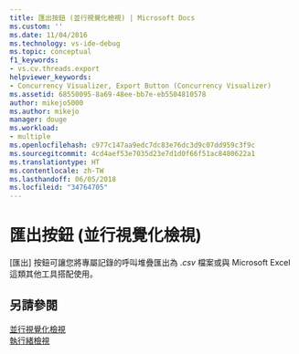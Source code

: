 ```yaml
---
title: 匯出按鈕 (並行視覺化檢視) | Microsoft Docs
ms.custom: ''
ms.date: 11/04/2016
ms.technology: vs-ide-debug
ms.topic: conceptual
f1_keywords:
- vs.cv.threads.export
helpviewer_keywords:
- Concurrency Visualizer, Export Button (Concurrency Visualizer)
ms.assetid: 68550095-8a69-48ee-bb7e-eb5504810578
author: mikejo5000
ms.author: mikejo
manager: douge
ms.workload:
- multiple
ms.openlocfilehash: c977c147aa9edc7dc83e76dc3d9c07dd959c3f9c
ms.sourcegitcommit: 4cd4aef53e7035d23e7d1d0f66f51ac8480622a1
ms.translationtype: HT
ms.contentlocale: zh-TW
ms.lasthandoff: 06/05/2018
ms.locfileid: "34764705"
---
```

# <a name="export-button-concurrency-visualizer"></a>匯出按鈕 (並行視覺化檢視)
[匯出] 按鈕可讓您將專屬記錄的呼叫堆疊匯出為 .*csv* 檔案或與 Microsoft Excel 這類其他工具搭配使用。  
  
## <a name="see-also"></a>另請參閱  
 [並行視覺化檢視](../profiling/concurrency-visualizer.md)   
 [執行緒檢視](../profiling/threads-view-parallel-performance.md)